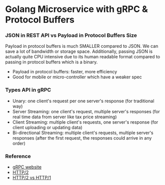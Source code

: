 # Golang Microservice with gRPC & Protocol Buffers

### JSON in REST API vs Payload in Protocol Buffers Size

Payload in protocol buffers is much SMALLER compared to JSON. We can save a lot of bandwidth or storage space.
Additionally, passing JSON is actually quite CPU intensive due to its human readable format compared to passing in protocol buffers which is a binary.

- Payload in protocol buffers: faster, more efficiency
- Good for mobile or micro-controller which have a weaker spec

### Types API in gRPC

- Unary: one client's request per one server's response (for traditional way)
- Server Streaming: one client's request, multiple server's responses (for real time data from server like tax price streaming)
- Client Streaming: multiple client's requests, one server's response (for client uploading or updating data)
- Bi-directional Streaming: multiple client's requests, multiple server's responses (after the first request, the responses could arrive in any order)

### Reference

- [gRPC website](https://grpc.io/)
- [HTTP/2](https://http2.github.io/)
- [HTTP/2 vs HTTP/1](https://imagekit.io/demo/http2-vs-http1)
